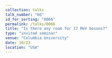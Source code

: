 ```yaml
---
collection: talks
talk_number: "66"
id_for_sorting: "0066"
permalink: /talks/0066
title: "Is there any room for 17 MeV bosons?" 
type: "invited seminar"
venue: "Columbia University"
date: 10/23
location: "USA"
---
```

